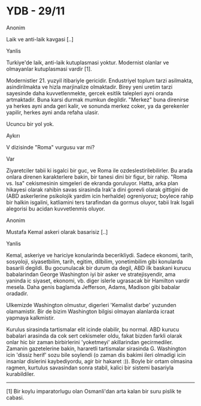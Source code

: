# YDB - 29/11

Anonim

Laik ve anti-laik kavgasi [..]

Yanlis

Turkiye'de laik, anti-laik kutuplasmasi yoktur. Modernist olanlar ve olmayanlar kutuplasmasi vardir [1].

Modernistler 21. yuzyil itibariyle gericidir. Endustriyel toplum tarzi asilmakta, asindirilmakta ve hizla marjinalize olmaktadir. Birey yeni uretim tarzi sayesinde daha kuvvetlenmekte, gercek esitlik talepleri ayni oranda artmaktadir. Buna karsi durmak mumkun degildir. "Merkez" buna direnirse ya herkes ayni anda geri kalir, ve sonunda merkez coker, ya da gerekenler yapilir, herkes ayni anda refaha ulasir.

Ucuncu bir yol yok.

Aykırı

V dizisinde "Roma" vurgusu var mi?

Var

Ziyaretciler tabii ki isgalci bir guc, ve Roma ile ozdeslestirilebilirler. Bu arada onlara direnen karakterlere bakin, bir tanesi dini bir figur, bir rahip. "Roma vs. Isa" cekismesinin simgeleri de ekranda goruluyor. Hatta, arka plan hikayesi olarak rahibin savas sirasinda Irak'a dini gorevli olarak gittigini de (ABD askerlerine psikolojik yardim icin herhalde) ogreniyoruz; boylece rahip bir halkin isgalini, katliamini ters tarafindan da gormus oluyor, tabii Irak Isgali alegorisi bu acidan kuvvetlenmis oluyor.

Anonim

Mustafa Kemal askeri olarak basarisiz [..]

Yanlis

Kemal, askeriye ve hariciye konularinda becerikliydi. Sadece ekonomi, tarih, sosyoloji, siyasetbilim, tarih, egitim, dilbilim, yonetimbilim gibi konularda basarili degildi. Bu gocunulacak bir durum da degil, ABD ilk baskani kurucu babalarindan George Washington iyi bir asker ve stratejisyendir, ama yaninda ic siyaset, ekonomi, vb. diger islerle ugrasacak bir Hamilton vardir mesela. Daha genis baglamda Jefferson, Adams, Madison gibi babalar oradadir.

Ulkemizde Washington olmustur, digerleri 'Kemalist darbe' yuzunden olamamistir. Bir de bizim Washington bilgisi olmayan alanlarda icraat yapmaya kalkmistir.

Kurulus sirasinda tartismalar elit icinde olabilir, bu normal. ABD kurucu babalari arasinda da cok sert cekismeler oldu, fakat bizden farkli olarak onlar hic bir zaman birbirlerini 'yoketmeyi' akillarindan gecirmediler. Zamanin gazetelerine bakin, hararetli tartismalar sirasinda G. Washington icin 'dissiz herif' sozu bile soylendi (o zaman dis bakimi ileri olmadigi icin insanlar dislerini kaybediyordu, agir bir hakaret :)). Boyle bir ortam olmasina ragmen, kurtulus savasindan sonra stabil, kalici bir sistemi basariyla kurabildiler.

---

[1] Bir koylu imparatorlugu olan Osmanli'dan arta kalan bir suru pislik te cabasi.
